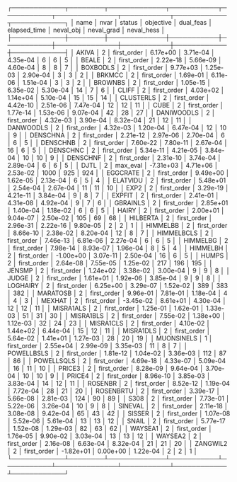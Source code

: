 ┌────────────┬────────┬─────────────┬───────────┬───────────┬──────────────┬───────────┬────────────┬────────────┐
│       name │   nvar │      status │ objective │ dual_feas │ elapsed_time │ neval_obj │ neval_grad │ neval_hess │
├────────────┼────────┼─────────────┼───────────┼───────────┼──────────────┼───────────┼────────────┼────────────┤
│      AKIVA │      2 │ first_order │  6.17e+00 │  3.71e-04 │     4.35e-04 │         6 │          6 │          5 │
│      BEALE │      2 │ first_order │  2.22e-18 │  5.66e-09 │     4.60e-04 │         8 │          8 │          7 │
│   BOXBODLS │      2 │ first_order │  9.77e+03 │  1.25e-03 │     2.90e-04 │         3 │          3 │          2 │
│     BRKMCC │      2 │ first_order │  1.69e-01 │  6.11e-06 │     1.51e-04 │         3 │          3 │          2 │
│    BROWNBS │      2 │ first_order │  1.05e-15 │  6.35e-02 │     5.30e-04 │        14 │          7 │          6 │
│      CLIFF │      2 │ first_order │  4.03e+02 │  1.14e+04 │     5.10e-04 │        15 │         15 │         14 │
│  CLUSTERLS │      2 │ first_order │  4.42e-10 │  2.51e-06 │     7.47e-04 │        12 │         12 │         11 │
│       CUBE │      2 │ first_order │  1.77e-14 │  1.53e-06 │     9.07e-04 │        42 │         28 │         27 │
│ DANIWOODLS │      2 │ first_order │  4.32e-03 │  3.90e-04 │     8.32e-04 │        21 │         12 │         11 │
│  DANWOODLS │      2 │ first_order │  4.32e-03 │  1.20e-04 │     6.47e-04 │        12 │         10 │          9 │
│   DENSCHNA │      2 │ first_order │  2.21e-12 │  2.97e-06 │     2.70e-04 │         6 │          6 │          5 │
│   DENSCHNB │      2 │ first_order │  7.60e-22 │  7.80e-11 │     2.67e-04 │        16 │          6 │          5 │
│   DENSCHNC │      2 │ first_order │  5.34e-11 │  4.21e-05 │     3.84e-04 │        10 │         10 │          9 │
│   DENSCHNF │      2 │ first_order │  2.31e-10 │  3.74e-04 │     2.89e-04 │         6 │          6 │          5 │
│       DJTL │      2 │    max_eval │ -7.31e+03 │  4.71e+06 │     2.53e-02 │      1000 │        925 │        924 │
│   EGGCRATE │      2 │ first_order │  9.49e+00 │  1.62e-05 │     2.13e-04 │         6 │          5 │          4 │
│   ELATVIDU │      2 │ first_order │  5.48e+01 │  2.54e-04 │     2.67e-04 │        11 │         11 │         10 │
│       EXP2 │      2 │ first_order │  3.29e-19 │  4.21e-11 │     3.84e-04 │         9 │          8 │          7 │
│     EXPFIT │      2 │ first_order │  2.41e-01 │  4.31e-08 │     4.92e-04 │         9 │          7 │          6 │
│   GBRAINLS │      2 │ first_order │  2.85e+01 │  1.40e-04 │     1.18e-02 │         6 │          6 │          5 │
│      HAIRY │      2 │ first_order │  2.00e+01 │  9.04e-07 │     2.50e-02 │       105 │         69 │         68 │
│   HILBERTA │      2 │ first_order │  2.96e-31 │  2.22e-16 │     9.80e-05 │         2 │          2 │          1 │
│   HIMMELBB │      2 │ first_order │  8.66e-10 │  2.38e-02 │     8.20e-04 │        12 │          8 │          7 │
│ HIMMELBCLS │      2 │ first_order │  7.46e-13 │  6.81e-06 │     2.27e-04 │         6 │          6 │          5 │
│   HIMMELBG │      2 │ first_order │  7.98e-14 │  8.93e-07 │     1.96e-04 │         8 │          5 │          4 │
│   HIMMELBH │      2 │ first_order │ -1.00e+00 │  3.07e-11 │     2.50e-04 │        16 │          6 │          5 │
│      HUMPS │      2 │ first_order │  2.64e-08 │  7.55e-05 │     1.25e-02 │       217 │        196 │        195 │
│     JENSMP │      2 │ first_order │  1.24e+02 │  3.38e-02 │     3.00e-04 │         9 │          9 │          8 │
│      JUDGE │      2 │ first_order │  1.61e+01 │  1.92e-06 │     3.85e-04 │         9 │          9 │          8 │
│   LOGHAIRY │      2 │ first_order │  6.25e+00 │  3.29e-07 │     1.52e-02 │       389 │        383 │        382 │
│   MARATOSB │      2 │ first_order │  9.96e-01 │  7.81e-01 │     1.18e-04 │         4 │          4 │          3 │
│     MEXHAT │      2 │ first_order │ -3.45e-02 │  8.61e+01 │     4.30e-04 │        12 │         12 │         11 │
│  MISRA1ALS │      2 │ first_order │  1.25e-01 │  1.62e-01 │     1.33e-03 │        51 │         31 │         30 │
│  MISRA1BLS │      2 │ first_order │  7.55e-02 │  1.38e+00 │     1.12e-03 │        32 │         24 │         23 │
│  MISRA1CLS │      2 │ first_order │  4.10e-02 │  1.44e+02 │     6.44e-04 │        15 │         12 │         11 │
│  MISRA1DLS │      2 │ first_order │  5.64e-02 │  1.41e+01 │     1.27e-03 │        28 │         20 │         19 │
│ MUONSINELS │      1 │ first_order │  2.55e+04 │  2.99e-09 │     3.35e-03 │        11 │          8 │          7 │
│ POWELLBSLS │      2 │ first_order │  1.81e-12 │  1.04e-02 │     3.36e-03 │       112 │         87 │         86 │
│ POWELLSQLS │      2 │ first_order │  4.69e-18 │  4.33e-07 │     5.09e-04 │        16 │         11 │         10 │
│     PRICE3 │      2 │ first_order │  8.28e-09 │  9.64e-04 │     3.70e-04 │        10 │         10 │          9 │
│     PRICE4 │      2 │ first_order │  8.96e-10 │  3.85e-03 │     3.83e-04 │        14 │         12 │         11 │
│    ROSENBR │      2 │ first_order │  8.52e-12 │  1.19e-04 │     7.72e-04 │        28 │         21 │         20 │
│  ROSENBRTU │      2 │ first_order │  3.39e-17 │  5.66e-08 │     2.81e-03 │       124 │         90 │         89 │
│       S308 │      2 │ first_order │  7.73e-01 │  5.22e-06 │     3.26e-04 │        10 │          9 │          8 │
│    SINEVAL │      2 │ first_order │  2.11e-18 │  3.08e-08 │     9.42e-04 │        65 │         43 │         42 │
│     SISSER │      2 │ first_order │  1.07e-08 │  5.52e-06 │     5.61e-04 │        13 │         13 │         12 │
│      SNAIL │      2 │ first_order │  5.77e-17 │  1.52e-08 │     1.29e-03 │        82 │         63 │         62 │
│    WAYSEA1 │      2 │ first_order │  1.76e-05 │  9.90e-02 │     3.03e-04 │        13 │         13 │         12 │
│    WAYSEA2 │      2 │ first_order │  2.16e-08 │  6.63e-04 │     8.32e-04 │        21 │         21 │         20 │
│   ZANGWIL2 │      2 │ first_order │ -1.82e+01 │  0.00e+00 │     1.22e-04 │         2 │          2 │          1 │
└────────────┴────────┴─────────────┴───────────┴───────────┴──────────────┴───────────┴────────────┴────────────┘
